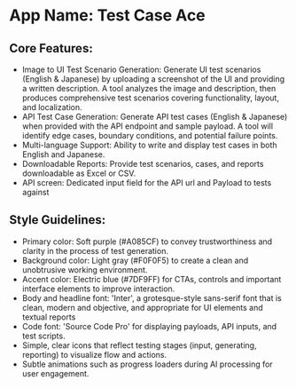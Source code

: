 # **App Name**: Test Case Ace

## Core Features:

- Image to UI Test Scenario Generation: Generate UI test scenarios (English & Japanese) by uploading a screenshot of the UI and providing a written description. A tool analyzes the image and description, then produces comprehensive test scenarios covering functionality, layout, and localization.
- API Test Case Generation: Generate API test cases (English & Japanese) when provided with the API endpoint and sample payload. A tool will identify edge cases, boundary conditions, and potential failure points.
- Multi-language Support: Ability to write and display test cases in both English and Japanese.
- Downloadable Reports: Provide test scenarios, cases, and reports downloadable as Excel or CSV.
- API screen: Dedicated input field for the API url and Payload to tests against

## Style Guidelines:

- Primary color: Soft purple (#A085CF) to convey trustworthiness and clarity in the process of test generation.
- Background color: Light gray (#F0F0F5) to create a clean and unobtrusive working environment.
- Accent color: Electric blue (#7DF9FF) for CTAs, controls and important interface elements to improve interaction.
- Body and headline font: 'Inter', a grotesque-style sans-serif font that is clean, modern and objective, and appropriate for UI elements and textual reports
- Code font: 'Source Code Pro' for displaying payloads, API inputs, and test scripts.
- Simple, clear icons that reflect testing stages (input, generating, reporting) to visualize flow and actions.
- Subtle animations such as progress loaders during AI processing for user engagement.